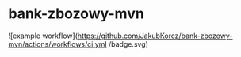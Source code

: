 # bank-zbozowy-mvn
![example workflow](https://github.com/JakubKorcz/bank-zbozowy-mvn/actions/workflows/ci.yml
/badge.svg)
